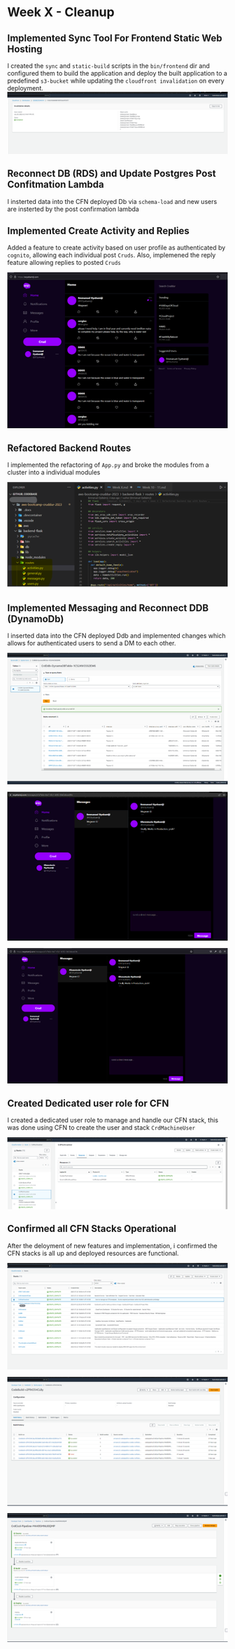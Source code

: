 # Week X - Cleanup 

## Implemented Sync Tool For Frontend Static Web Hosting
I created the ``sync`` and ``static-build`` scripts in the ``bin/frontend`` dir and configured them to build the application and deploy the built application to a predefined ``s3-bucket`` while updating the ``cloudfront invalidation`` on every deployment.
![CloudFront Invalidation](assets/Week-X/Sync%20Invalidation%20Evidence.png)

## Reconnect DB (RDS) and Update Postgres Post Confitmation Lambda
I insterted data into the CFN deployed Db via ``schema-load`` and new users are insterted by the post confirmation lambda

## Implemented Create Activity and Replies 
Added a feature to create activity based on user profile as authenticated by ``cognito``, allowing each individual post ``Cruds``. Also, implemened the reply feature allowing replies to posted ``Cruds``

![Activity Feed Pro](assets/Week-X/Activity%20Feed.png)

## Refactored Backend Routes
I implemented the refactoring of ``App.py`` and broke the modules from a cluster into a individual modules

![Refactored Routes](assets/Week-X/Refactored%20Routes.png)

## Implemented Messaging and Reconnect DDB (DynamoDb)
I inserted data into the CFN deployed Ddb and implemented changes which allows for authenticated users to send a DM to each other.

![Ddb Messaging](assets/Week-X/Logged%20Message%20DDB.png)

![Ddb Messaging](assets/Week-X/DDB%20Conversation%20Prod%201.png)

![Ddb Messaging](assets/Week-X/DDB%20Conversation%20Prod%202.png)

## Created Dedicated user role for CFN
I created a dedicated user role to manage and handle our CFN stack, this was done using CFN to create the user and stack ``CrdMachineUser``

![Machine User](assets/Week-X/Machine%20User.png)

## Confirmed all CFN Stacks Operational
After the deloyment of new features and implementation, i confirmed the CFN stacks is all up and deployed resources are functional.

![CFN Stack](assets/Week-X/CFN%20Stacks%20.png)

![CFN CodePipeline](assets/Week-X/CFN%20CodeBuild.png)

![CFN CodeBuild](assets/Week-X/CFN%20CodePipeline.png)